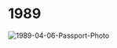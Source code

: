 # 1989

![1989-04-06-Passport-Photo](https://user-images.githubusercontent.com/25156451/125212517-e5558380-e2a5-11eb-954f-efd8505776e4.jpg)

